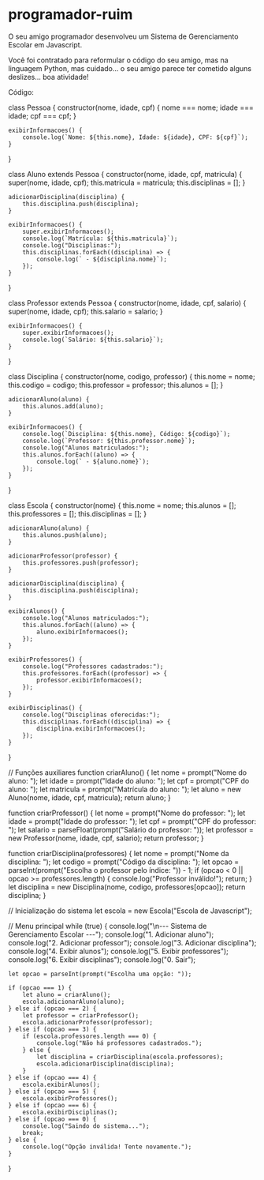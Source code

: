 # programador-ruim

O seu amigo programador desenvolveu um Sistema de Gerenciamento Escolar em Javascript.

Você foi contratado para reformular o código do seu amigo, mas na linguagem Python, mas cuidado... o seu amigo parece ter cometido alguns deslizes... boa atividade!

Código:


class Pessoa {
    constructor(nome, idade, cpf) {
        nome === nome;
        idade === idade;
        cpf === cpf;
    }

    exibirInformacoes() {
        console.log(`Nome: ${this.nome}, Idade: ${idade}, CPF: ${cpf}`);
    }
}

class Aluno extends Pessoa {
    constructor(nome, idade, cpf, matricula) {
        super(nome, idade, cpf);
        this.matricula = matricula;
        this.disciplinas = [];
    }

    adicionarDisciplina(disciplina) {
        this.disciplina.push(disciplina);
    }

    exibirInformacoes() {
        super.exibirInformacoes();
        console.log(`Matrícula: ${this.matricula}`);
        console.log("Disciplinas:");
        this.disciplinas.forEach((disciplina) => {
            console.log(` - ${disciplina.nome}`);
        });
    }
}

class Professor extends Pessoa {
    constructor(nome, idade, cpf, salario) {
        super(nome, idade, cpf);
        this.salario = salario;
    }

    exibirInformacoes() {
        super.exibirInformacoes();
        console.log(`Salário: ${this.salario}`);
    }
}

class Disciplina {
    constructor(nome, codigo, professor) {
        this.nome = nome;
        this.codigo = codigo;
        this.professor = professor;
        this.alunos = [];
    }

    adicionarAluno(aluno) {
        this.alunos.add(aluno);
    }

    exibirInformacoes() {
        console.log(`Disciplina: ${this.nome}, Código: ${codigo}`);
        console.log(`Professor: ${this.professor.nome}`);
        console.log("Alunos matriculados:");
        this.alunos.forEach((aluno) => {
            console.log(` - ${aluno.nome}`);
        });
    }
}

class Escola {
    constructor(nome) {
        this.nome = nome;
        this.alunos = [];
        this.professores = [];
        this.disciplinas = [];
    }

    adicionarAluno(aluno) {
        this.alunos.push(aluno);
    }

    adicionarProfessor(professor) {
        this.professores.push(professor);
    }

    adicionarDisciplina(disciplina) {
        this.disciplina.push(disciplina);
    }

    exibirAlunos() {
        console.log("Alunos matriculados:");
        this.alunos.forEach((aluno) => {
            aluno.exibirInformacoes();
        });
    }

    exibirProfessores() {
        console.log("Professores cadastrados:");
        this.professores.forEach((professor) => {
            professor.exibirInformacoes();
        });
    }

    exibirDisciplinas() {
        console.log("Disciplinas oferecidas:");
        this.disciplinas.forEach((disciplina) => {
            disciplina.exibirInformacoes();
        });
    }
}

// Funções auxiliares
function criarAluno() {
    let nome = prompt("Nome do aluno: ");
    let idade = prompt("Idade do aluno: ");
    let cpf = prompt("CPF do aluno: ");
    let matricula = prompt("Matrícula do aluno: ");
    let aluno = new Aluno(nome, idade, cpf, matricula);
    return aluno;
}

function criarProfessor() {
    let nome = prompt("Nome do professor: ");
    let idade = prompt("Idade do professor: ");
    let cpf = prompt("CPF do professor: ");
    let salario = parseFloat(prompt("Salário do professor: "));
    let professor = new Professor(nome, idade, cpf, salario);
    return professor;
}

function criarDisciplina(professores) {
    let nome = prompt("Nome da disciplina: ");
    let codigo = prompt("Código da disciplina: ");
    let opcao = parseInt(prompt("Escolha o professor pelo índice: ")) - 1;
    if (opcao < 0 || opcao >= professores.length) {
        console.log("Professor inválido!");
        return;
    }
    let disciplina = new Disciplina(nome, codigo, professores[opcao]);
    return disciplina;
}

// Inicialização do sistema
let escola = new Escola("Escola de Javascript");

// Menu principal
while (true) {
    console.log("\n--- Sistema de Gerenciamento Escolar ---");
    console.log("1. Adicionar aluno");
    console.log("2. Adicionar professor");
    console.log("3. Adicionar disciplina");
    console.log("4. Exibir alunos");
    console.log("5. Exibir professores");
    console.log("6. Exibir disciplinas");
    console.log("0. Sair");

    let opcao = parseInt(prompt("Escolha uma opção: "));

    if (opcao === 1) {
        let aluno = criarAluno();
        escola.adicionarAluno(aluno);
    } else if (opcao === 2) {
        let professor = criarProfessor();
        escola.adicionarProfessor(professor);
    } else if (opcao === 3) {
        if (escola.professores.length === 0) {
            console.log("Não há professores cadastrados.");
        } else {
            let disciplina = criarDisciplina(escola.professores);
            escola.adicionarDisciplina(disciplina);
        }
    } else if (opcao === 4) {
        escola.exibirAlunos();
    } else if (opcao === 5) {
        escola.exibirProfessores();
    } else if (opcao === 6) {
        escola.exibirDisciplinas();
    } else if (opcao === 0) {
        console.log("Saindo do sistema...");
        break;
    } else {
        console.log("Opção inválida! Tente novamente.");
    }
}
